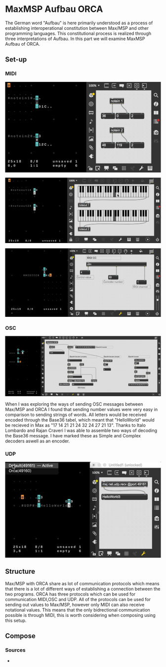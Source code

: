 # MaxMSP Aufbau ORCA
The German word "Aufbau" is here primarily understood as a process of establishing interoperational constitution between Max/MSP and other programming languages. This constitutional process is realized through three interpretations of Aufbau. In this part we will examine MaxMSP Aufbau of ORCA.

## Set-up

### MIDI

![](./media/MaxMSP-Aufbau-ORCA-Midiin.gif)

![](./media/MaxMSP-Aufbau-ORCA-MidiOut.gif)

![](./media/MaxMSP-Aufbau-ORCA-MIDIcc.gif)

### OSC

![](./media/MaxMSP-Aufbau-ORCA-OSC-and-Base36-encoding-and-decoding.gif)

When I was exploring the ways of sending OSC messages between Max/MSP and ORCA I found that sending number values were very easy in comparison to sending strings of words. All letters would be received encoded through the Base36 tabel, which meant that "HelloWorld" would be recieved in Max as "17 14 21 21 24 32 24 27 21 13". Thanks to Italo Lombardo and Rajan Craveri I was able to assemble two ways of decoding the Base36 message. I have marked these as Simple and Complex decoders aswell as an encoder.

### UDP

![](./media/MaxMSP-Aufbau-ORCA-RawUDP.gif)

## Structure

Max/MSP with ORCA share as lot of communication protocols which means that there is a lot of different ways of establishing a connection between the two programs. ORCA has three protocols which can be used for communication  MIDI,OSC and UDP. All of the protocols can be used for sending out values to Max/MSP, however only MIDI can also receive notational values. This means that the only bidrectional communication possible is through MIDI, this is worth considering when composing using this setup.

## Compose

### Sources

- 